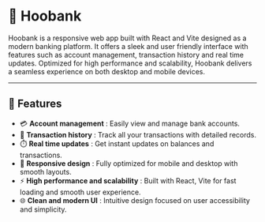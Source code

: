 # 🏦 Hoobank

Hoobank is a responsive web app built with React and Vite designed as a modern banking platform. It offers a sleek and user friendly interface with features such as account management, transaction history and real time updates. Optimized for high performance and scalability, Hoobank delivers a seamless experience on both desktop and mobile devices.

---

## 🚀 Features  
- 💳 **Account management** : Easily view and manage bank accounts.  
- 📜 **Transaction history** : Track all your transactions with detailed records.  
- ⏱️ **Real time updates** : Get instant updates on balances and transactions.  
- 📱 **Responsive design** : Fully optimized for mobile and desktop with smooth layouts.  
- ⚡ **High performance and scalability** : Built with React, Vite for fast loading and smooth user experience.  
- 🌐 **Clean and modern UI** : Intuitive design focused on user accessibility and simplicity.
